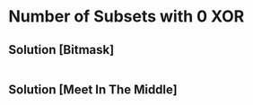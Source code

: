 # Number of Subsets with 0 XOR

## Solution [Bitmask]
```cpp

```

## Solution [Meet In The Middle]
```cpp

```
